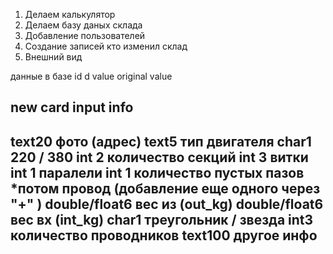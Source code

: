 1. Делаем калькулятор
2. Делаем базу даных склада
3. Добавление пользователей
4. Создание записей кто изменил склад
5. Внешний вид


данные в базе
id
d
value
original value



new card input info 
-------------------

 text20  фото (адрес)
 text5   тип двигателя
 char1   220 / 380
 int 2   количество секций 
 int 3   витки
 int 1   паралели
 int 1   количество пустых пазов
 *потом   провод (добавление еще одного через "+" )
 double/float6   вес из (out_kg)
 double/float6   вес вх (int_kg)
 char1   треугольник / звезда
 int3   количество проводников
 text100 другое инфо
---------------------------------

